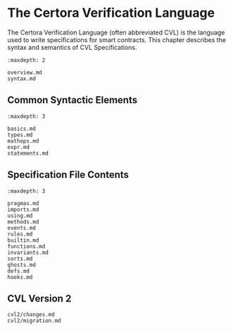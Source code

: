 The Certora Verification Language
=================================

The Certora Verification Language (often abbreviated CVL) is the language used
to write specifications for smart contracts.  This chapter describes the syntax
and semantics of CVL Specifications.

```{toctree}
:maxdepth: 2

overview.md
syntax.md
```

Common Syntactic Elements
-------------------------

```{toctree}
:maxdepth: 3

basics.md
types.md
mathops.md
expr.md
statements.md
```

Specification File Contents
---------------------------

```{toctree}
:maxdepth: 3

pragmas.md
imports.md
using.md
methods.md
events.md
rules.md
builtin.md
functions.md
invariants.md
sorts.md
ghosts.md
defs.md
hooks.md
```


CVL Version 2
-------------

```{toctree}
cvl2/changes.md
cvl2/migration.md
```
